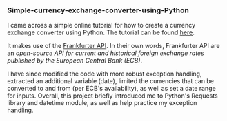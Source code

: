 ### Simple-currency-exchange-converter-using-Python

I came across a simple online tutorial for how to create a currency exchange converter using Python. The tutorial can be found [here](https://www.youtube.com/watch?v=snPGUT-Fxa4).

It makes use of the [Frankfurter API](https://github.com/hakanensari/frankfurter). In their own words, Frankfurter API are an *open-source API for current and historical foreign exchange rates published by the European Central Bank (ECB)*.

I have since modified the code with more robust exception handling, extracted an additional variable (date), limited the currencies that can be converted to and from (per ECB's availability), as well as set a date range for inputs. Overall, this project briefly introduced me to Python's Requests library and datetime module, as well as help practice my exception handling.